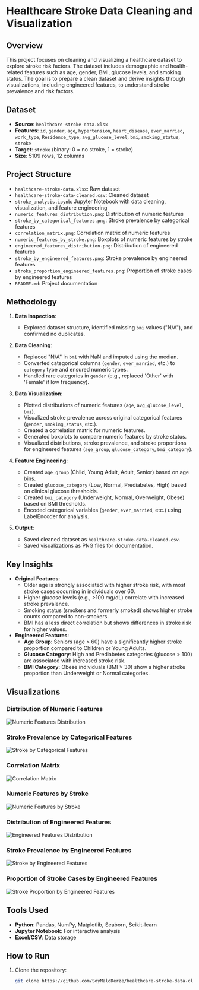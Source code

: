 # Healthcare Stroke Data Cleaning and Visualization

## Overview
This project focuses on cleaning and visualizing a healthcare dataset to explore stroke risk factors. The dataset includes demographic and health-related features such as age, gender, BMI, glucose levels, and smoking status. The goal is to prepare a clean dataset and derive insights through visualizations, including engineered features, to understand stroke prevalence and risk factors.

## Dataset
- **Source**: `healthcare-stroke-data.xlsx`
- **Features**: `id`, `gender`, `age`, `hypertension`, `heart_disease`, `ever_married`, `work_type`, `Residence_type`, `avg_glucose_level`, `bmi`, `smoking_status`, `stroke`
- **Target**: `stroke` (binary: 0 = no stroke, 1 = stroke)
- **Size**: 5109 rows, 12 columns

## Project Structure
- `healthcare-stroke-data.xlsx`: Raw dataset
- `healthcare-stroke-data-cleaned.csv`: Cleaned dataset
- `stroke_analysis.ipynb`: Jupyter Notebook with data cleaning, visualization, and feature engineering
- `numeric_features_distribution.png`: Distribution of numeric features
- `stroke_by_categorical_features.png`: Stroke prevalence by categorical features
- `correlation_matrix.png`: Correlation matrix of numeric features
- `numeric_features_by_stroke.png`: Boxplots of numeric features by stroke
- `engineered_features_distribution.png`: Distribution of engineered features
- `stroke_by_engineered_features.png`: Stroke prevalence by engineered features
- `stroke_proportion_engineered_features.png`: Proportion of stroke cases by engineered features
- `README.md`: Project documentation

## Methodology
1. **Data Inspection**:
   - Explored dataset structure, identified missing `bmi` values ("N/A"), and confirmed no duplicates.
2. **Data Cleaning**:
   - Replaced "N/A" in `bmi` with NaN and imputed using the median.
   - Converted categorical columns (`gender`, `ever_married`, etc.) to `category` type and ensured numeric types.
   - Handled rare categories in `gender` (e.g., replaced 'Other' with 'Female' if low frequency).
3. **Data Visualization**:
   - Plotted distributions of numeric features (`age`, `avg_glucose_level`, `bmi`).
   - Visualized stroke prevalence across original categorical features (`gender`, `smoking_status`, etc.).
   - Created a correlation matrix for numeric features.
   - Generated boxplots to compare numeric features by stroke status.
   - Visualized distributions, stroke prevalence, and stroke proportions for engineered features (`age_group`, `glucose_category`, `bmi_category`).
4. **Feature Engineering**:
   - Created `age_group` (Child, Young Adult, Adult, Senior) based on age bins.
   - Created `glucose_category` (Low, Normal, Prediabetes, High) based on clinical glucose thresholds.
   - Created `bmi_category` (Underweight, Normal, Overweight, Obese) based on BMI thresholds.
   - Encoded categorical variables (`gender`, `ever_married`, etc.) using LabelEncoder for analysis.

5. **Output**:
   - Saved cleaned dataset as `healthcare-stroke-data-cleaned.csv`.
   - Saved visualizations as PNG files for documentation.

## Key Insights
- **Original Features**:
  - Older age is strongly associated with higher stroke risk, with most stroke cases occurring in individuals over 60.
  - Higher glucose levels (e.g., >100 mg/dL) correlate with increased stroke prevalence.
  - Smoking status (smokers and formerly smoked) shows higher stroke counts compared to non-smokers.
  - BMI has a less direct correlation but shows differences in stroke risk for higher values.
- **Engineered Features**:
  - **Age Group**: Seniors (age > 60) have a significantly higher stroke proportion compared to Children or Young Adults.
  - **Glucose Category**: High and Prediabetes categories (glucose > 100) are associated with increased stroke risk.
  - **BMI Category**: Obese individuals (BMI > 30) show a higher stroke proportion than Underweight or Normal categories.

## Visualizations
### Distribution of Numeric Features

![Numeric Features Distribution](numeric_features_distribution.png)

### Stroke Prevalence by Categorical Features
![Stroke by Categorical Features](stroke_by_categorical_features.png)

### Correlation Matrix
![Correlation Matrix](correlation_matrix.png)

### Numeric Features by Stroke
![Numeric Features by Stroke](numeric_features_by_stroke.png)

### Distribution of Engineered Features
![Engineered Features Distribution](engineered_features_distribution.png)

### Stroke Prevalence by Engineered Features
![Stroke by Engineered Features](stroke_by_engineered_features.png)

### Proportion of Stroke Cases by Engineered Features
![Stroke Proportion by Engineered Features](stroke_proportion_engineered_features.png)

## Tools Used
- **Python**: Pandas, NumPy, Matplotlib, Seaborn, Scikit-learn
- **Jupyter Notebook**: For interactive analysis
- **Excel/CSV**: Data storage

## How to Run
1. Clone the repository:
   ```bash
   git clone https://github.com/SoyMaloDerze/healthcare-stroke-data-cleaning-visualization.git
